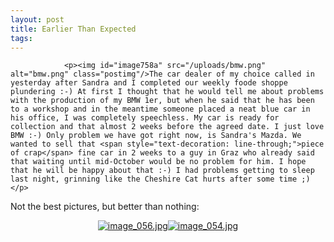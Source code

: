 ```yaml
---
layout: post
title: Earlier Than Expected
tags:
---
```



                <p><img id="image758a" src="/uploads/bmw.png" alt="bmw.png" class="postimg"/>The car dealer of my choice called in yesterday after Sandra and I completed our weekly foode shoppe plundering :-) At first I thought that he would tell me about problems with the production of my BMW 1er, but when he said that he has been to a workshop and in the meantime someone placed a neat blue car in his office, I was completely speechless. My car is ready for collection and that almost 2 weeks before the agreed date. I just love BMW :-) Only problem we have got right now, is Sandra's Mazda. We wanted to sell that <span style="text-decoration: line-through;">piece of crap</span> fine car in 2 weeks to a guy in Graz who already said that waiting until mid-October would be no problem for him. I hope that he will be happy about that :-) I had problems getting to sleep last night, grinning like the Cheshire Cat hurts after some time ;)</p>
<p>Not the best pictures, but better than nothing:</p>
<div style="text-align: center;"><a class="imagelink" href="/uploads/image_056.jpg" title="image_056.jpg"><img id="image765" src="/uploads/image_056.thumbnail.jpg" alt="image_056.jpg" /></a><a class="imagelink" href="/uploads/image_054.jpg" title="image_054.jpg"><img id="image764" src="/uploads/image_054.thumbnail.jpg" alt="image_054.jpg" /></a></div>
